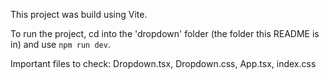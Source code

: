 This project was build using Vite.

To run the project, cd into the 'dropdown' folder (the folder this README is in) and use `npm run dev`.

Important files to check:
Dropdown.tsx,
Dropdown.css,
App.tsx,
index.css